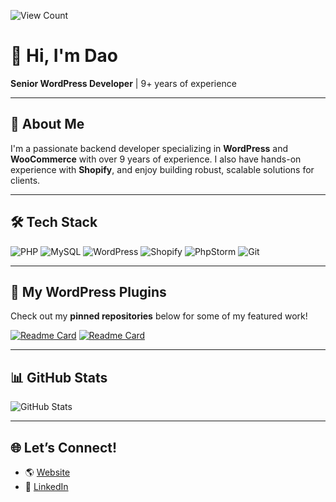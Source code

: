 ![View Count](https://komarev.com/ghpvc/?username=daomapsieucap&color=orange&style=for-the-badge)

# 👋 Hi, I'm Dao

**Senior WordPress Developer** | 9+ years of experience

---

## 🚀 About Me

I'm a passionate backend developer specializing in **WordPress** and **WooCommerce** with over 9 years of experience. I also have hands-on experience with **Shopify**, and enjoy building robust, scalable solutions for clients.

---

## 🛠️ Tech Stack

![PHP](https://img.shields.io/badge/-PHP-777BB4?style=flat&logo=php&logoColor=white)
![MySQL](https://img.shields.io/badge/-MySQL-4479A1?style=flat&logo=mysql&logoColor=white)
![WordPress](https://img.shields.io/badge/-WordPress-21759B?style=flat&logo=wordpress&logoColor=white)
![Shopify](https://img.shields.io/badge/-Shopify-96bf48?style=flat&logo=shopify&logoColor=white)
![PhpStorm](https://img.shields.io/badge/-PhpStorm-000000?style=flat&logo=phpstorm&logoColor=white)
![Git](https://img.shields.io/badge/-Git-F05032?style=flat&logo=git&logoColor=white)

---

## 📌 My WordPress Plugins

Check out my **pinned repositories** below for some of my featured work!

[![Readme Card](https://github-readme-stats.vercel.app/api/pin/?username=daomapsieucap&repo=fiber-admin&theme=solarized-light)](https://github.com/daomapsieucap/fiber-admin)
[![Readme Card](https://github-readme-stats.vercel.app/api/pin/?username=daomapsieucap&repo=lipsum-dynamo&theme=solarized-light)](https://github.com/daomapsieucap/lipsum-dynamo)

---

## 📊 GitHub Stats

![GitHub Stats](https://github-readme-stats.vercel.app/api?username=daomapsieucap&show_icons=true&theme=solarized-light)

---

## 🌐 Let’s Connect!

- 🌎 [Website](https://daochau.com/)
- 💼 [LinkedIn](https://www.linkedin.com/in/dao-chau)
